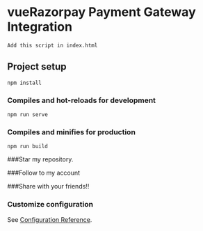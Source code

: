 # vueRazorpay Payment Gateway Integration

<script src="https://checkout.razorpay.com/v1/checkout.js"></script> 
```
Add this script in index.html
```

## Project setup
```
npm install
```

### Compiles and hot-reloads for development
```
npm run serve
```

### Compiles and minifies for production
```
npm run build
```
###Star my repository.

###Follow to my account

###Share with your friends!!

### Customize configuration
See [Configuration Reference](https://cli.vuejs.org/config/).
